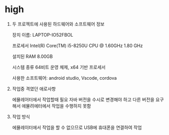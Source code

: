 # high
1. 두 프로젝트에 사용된 하드웨어와 소프트웨어 정보

    장치 이름:	LAPTOP-IO52FBOL

    프로세서	Intel(R) Core(TM) i5-8250U CPU @ 1.60GHz   1.80 GHz

    설치된 RAM	8.00GB

    시스템 종류	64비트 운영 체제, x64 기반 프로세서

    사용한 소프트웨어: android studio, Vscode, cordova

2. 작업중 격였던 애로사항

    에뮬레어터에서 작업할때 필요 자바 버전을 수시로 변경해야 하고 다른 버전을 요구해서 에뮬려에터에서 작업을 수행하지 못함

3. 작업 방식

    에뮬레이터에서 작업을 할 수 없으므로 USB에 휴대폰을 연결하여 작업
